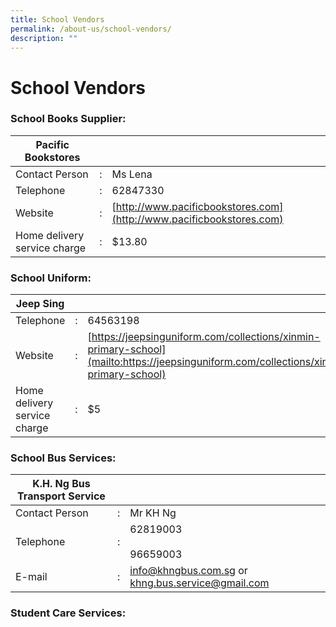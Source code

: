 ```yaml
---
title: School Vendors
permalink: /about-us/school-vendors/
description: ""
---
```

# **School Vendors**

### School Books Supplier:


| Pacific Bookstores 	| 	|  	|
|---	|:---:	|---	|
| Contact Person 	| : 	| Ms Lena 	|
| Telephone 	| : 	| 62847330 	|
| Website 	| : 	| [http://www.pacificbookstores.com](http://www.pacificbookstores.com) 	|
| Home delivery service charge 	| : 	| $13.80 	|




### School Uniform:

| Jeep Sing 	|  	|  	|
|---	|---	|---	|
| Telephone 	| : 	| 64563198 	|
| Website 	| : 	| [https://jeepsinguniform.com/collections/xinmin-primary-school](mailto:https://jeepsinguniform.com/collections/xinmin-primary-school) 	|
| Home delivery service charge 	| : 	| $5 	|


### School Bus Services:

| K.H. Ng Bus Transport Service 	|  	|  	|
|---	|---	|---	|
| Contact Person 	| : 	| Mr KH Ng 	|
| Telephone 	| : 	| 62819003<br><br>96659003 	|
| E-mail 	| : 	| [info@khngbus.com.sg](mailto:info@khngbus.com.sg) or [khng.bus.service@gmail.com](mailto:khng.bus.service@gmail.com) 	|


### Student Care Services: